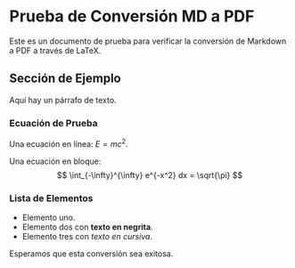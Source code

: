 # Prueba de Conversión MD a PDF

Este es un documento de prueba para verificar la conversión de Markdown a PDF a través de LaTeX.

## Sección de Ejemplo

Aquí hay un párrafo de texto.

### Ecuación de Prueba

Una ecuación en línea: $E = mc^2$.

Una ecuación en bloque:
$$
\int_{-\infty}^{\infty} e^{-x^2} dx = \sqrt{\pi}
$$

### Lista de Elementos

*   Elemento uno.
*   Elemento dos con **texto en negrita**.
*   Elemento tres con *texto en cursiva*.

Esperamos que esta conversión sea exitosa.

